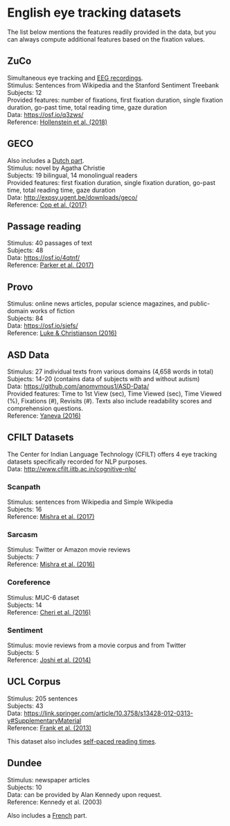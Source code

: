 # English eye tracking datasets

The list below mentions the features readily provided in the data, but you can always compute additional features based on the fixation values.

## ZuCo

Simultaneous eye tracking and [EEG recordings](https://github.com/norahollenstein/cognitiveNLP-dataCollection/tree/master/eeg/english#zurich-cognitive-language-processing-corpus-zuco).  
Stimulus: Sentences from Wikipedia and the Stanford Sentiment Treebank  
Subjects: 12  
Provided features:  number of fixations, first fixation duration, single fixation duration, go-past time, total reading time, gaze duration  
Data: https://osf.io/q3zws/  
Reference: [Hollenstein et al. (2018)](https://www.nature.com/articles/sdata2018291)

## GECO

Also includes a [Dutch part](https://github.com/norahollenstein/cognitiveNLP-dataCollection/tree/master/eye-tracking/dutch#geco).  
Stimulus: novel by Agatha Christie  
Subjects: 19 bilingual, 14 monolingual readers  
Provided features: first fixation duration, single fixation duration, go-past time, total reading time, gaze duration   
Data: http://expsy.ugent.be/downloads/geco/   
Reference: [Cop et al. (2017)](https://link.springer.com/article/10.3758/s13428-016-0734-0)

## Passage reading

Stimulus: 40 passages of text  
Subjects: 48  
Data: https://osf.io/4qtnf/  
Reference: [Parker et al. (2017)](https://www.tandfonline.com/doi/full/10.1080/20445911.2017.1340303)


## Provo

Stimulus: online news articles, popular science magazines, and public-domain works of fiction  
Subjects: 84  
Data: https://osf.io/sjefs/  
Reference: [Luke & Christianson (2016)](https://link.springer.com/content/pdf/10.3758/s13428-017-0908-4.pdf)

## ASD Data

Stimulus: 27 individual texts from various domains (4,658 words in total)  
Subjects: 14-20  (contains data of subjects with and without autism)  
Data: https://github.com/anomymous1/ASD-Data/  
Provided features: Time to 1st View (sec), Time Viewed (sec), Time Viewed (%), Fixations (#), Revisits (#). Texts also include readability scores and comprehension questions.  
Reference: [Yaneva (2016)](https://core.ac.uk/download/pdf/77612845.pdf)

## CFILT Datasets

The Center for Indian Language Technology (CFILT) offers 4 eye tracking datasets specifically recorded for NLP purposes.  
Data: http://www.cfilt.iitb.ac.in/cognitive-nlp/

### Scanpath

Stimulus: sentences from Wikipedia and Simple Wikipedia  
Subjects: 16  
Reference: [Mishra et al. (2017)](http://www.cfilt.iitb.ac.in/cognitive-nlp/papers/aaai17-scanpath-complexity.pdf)

### Sarcasm

Stimulus: Twitter or Amazon movie reviews  
Subjects: 7  
Reference: [Mishra et al. (2016)](http://www.cfilt.iitb.ac.in/cognitive-nlp/papers/aaai16-sarcasm_understandability.pdf)

### Coreference

Stimulus: MUC-6 dataset  
Subjects: 14  
Reference: [Cheri et al. (2016)](http://www.cfilt.iitb.ac.in/cognitive-nlp/papers/cogacll16-coref.pdf)

### Sentiment

Stimulus: movie reviews from a movie corpus and from Twitter  
Subjects: 5  
Reference: [Joshi et al. (2014)](http://www.cfilt.iitb.ac.in/cognitive-nlp/papers/acl14-sac.pdf)

## UCL Corpus

Stimulus: 205 sentences  
Subjects: 43  
Data: https://link.springer.com/article/10.3758/s13428-012-0313-y#SupplementaryMaterial  
Reference: [Frank et al. (2013)](https://link.springer.com/article/10.3758/s13428-012-0313-y)

This dataset also includes [self-paced reading times](https://github.com/norahollenstein/cognitiveNLP-dataCollection/blob/master/self-paced-reading/english/README.md#ucl-corpus).

## Dundee

Stimulus: newspaper articles  
Subjects: 10  
Data: can be provided by Alan Kennedy upon request.  
Reference: Kennedy et al. (2003)

Also includes a [French](https://github.com/norahollenstein/cognitiveNLP-dataCollection/tree/master/eye-tracking/french#dundee) part.